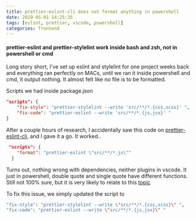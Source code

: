 ```yaml
---
title: prettier-eslint-cli does not format anything in powershell
date: 2019-05-01 14:25:35
tags: [eslint, prettier, vscode, powershell]
categories: frontend
---
```


#### prettier-eslint and prettier-stylelint work inside bash and zsh, not in powershell or cmd

Long story short, I've set up eslint and stylelint for one project weeks back and everything ran perfectly on MACs, until we ran it inside powershell and cmd, it output nothing. It almost felt like no file is to be formatted.


Scripts we had inside package.json
``` json
"scripts": {
    "fix-style": "prettier-stylelint --write 'src/**/*.{css,scss}' ",
    "fix-code": "prettier-eslint --write 'src/**/*.{js,jsx}' "
}
```
<!--more-->


After a couple hours of research, I accidentally saw this code on [prettier-eslint-cli](https://github.com/prettier/prettier-eslint-cli), and I gave it a go. It worked..
```json
 "scripts": {
    "format": "prettier-eslint \"src/**/*.js\""
  }
```
Turns out, nothing wrong with dependencies, neither plugins in vscode. It just in powershell, double quote and single quote have different functions. Still not 100% sure, but it is very likely to relate to this [topic](https://devblogs.microsoft.com/scripting/weekend-scripter-understanding-quotation-marks-in-powershell/)

To fix this issue, we simply updated the script to
```bash
"fix-style": "prettier-stylelint --write \"src/**/*.{css,scss}\" ",
"fix-code": "prettier-eslint --write \"src/**/*.{js,jsx}\" "
```




